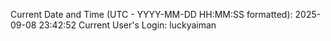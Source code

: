 Current Date and Time (UTC - YYYY-MM-DD HH:MM:SS formatted): 2025-09-08 23:42:52
Current User's Login: luckyaiman

